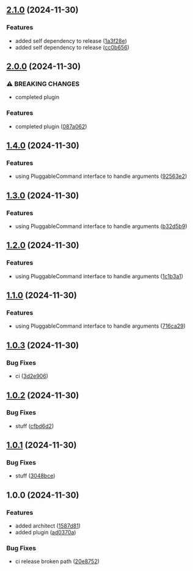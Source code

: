 ## [2.1.0](https://github.com/alemazzo/architect-semantic-release/compare/2.0.1...2.1.0) (2024-11-30)

### Features

* added self dependency to release ([1a3f28e](https://github.com/alemazzo/architect-semantic-release/commit/1a3f28e8bb4254a78c96441d0347566db80557cc))
* added self dependency to release ([cc0b656](https://github.com/alemazzo/architect-semantic-release/commit/cc0b6568257bd2b0e2736e8bcd94c3ce268c8dfd))

## [2.0.0](https://github.com/alemazzo/architect-semantic-release/compare/1.4.0...2.0.0) (2024-11-30)

### ⚠ BREAKING CHANGES

* completed plugin

### Features

* completed plugin ([087a062](https://github.com/alemazzo/architect-semantic-release/commit/087a062729305b7b8f569cfb5928b472ac634e14))

## [1.4.0](https://github.com/alemazzo/architect-semantic-release/compare/1.3.0...1.4.0) (2024-11-30)

### Features

* using PluggableCommand interface to handle arguments ([92563e2](https://github.com/alemazzo/architect-semantic-release/commit/92563e29a18600fccfd5065f809fe5be73a1e1a7))

## [1.3.0](https://github.com/alemazzo/architect-semantic-release/compare/1.2.0...1.3.0) (2024-11-30)

### Features

* using PluggableCommand interface to handle arguments ([b32d5b9](https://github.com/alemazzo/architect-semantic-release/commit/b32d5b90183266736b48952c2ce120afc9be82ee))

## [1.2.0](https://github.com/alemazzo/architect-semantic-release/compare/1.1.0...1.2.0) (2024-11-30)

### Features

* using PluggableCommand interface to handle arguments ([1c1b3a1](https://github.com/alemazzo/architect-semantic-release/commit/1c1b3a1b830f71b7ffeb961ebcf1215894165e95))

## [1.1.0](https://github.com/alemazzo/architect-semantic-release/compare/1.0.3...1.1.0) (2024-11-30)

### Features

* using PluggableCommand interface to handle arguments ([716ca29](https://github.com/alemazzo/architect-semantic-release/commit/716ca291f8500a719aa395035fb1baf1c67c6840))

## [1.0.3](https://github.com/alemazzo/architect-semantic-release/compare/1.0.2...1.0.3) (2024-11-30)

### Bug Fixes

* ci ([3d2e906](https://github.com/alemazzo/architect-semantic-release/commit/3d2e906390a5bed79f78c64570a648226c7b25ec))

## [1.0.2](https://github.com/alemazzo/architect-semantic-release/compare/1.0.1...1.0.2) (2024-11-30)

### Bug Fixes

* stuff ([cfbd6d2](https://github.com/alemazzo/architect-semantic-release/commit/cfbd6d232ccad76cd519d14037160ee117ffd385))

## [1.0.1](https://github.com/alemazzo/architect-semantic-release/compare/1.0.0...1.0.1) (2024-11-30)

### Bug Fixes

* stuff ([3048bce](https://github.com/alemazzo/architect-semantic-release/commit/3048bce0b20da483892bcfd47fa0ffdeb06cd790))

## 1.0.0 (2024-11-30)

### Features

* added architect ([1587d81](https://github.com/alemazzo/architect-semantic-release/commit/1587d81c58e08e837a79a38412b68ab48b9a6301))
* added plugin ([ad0370a](https://github.com/alemazzo/architect-semantic-release/commit/ad0370ad4533e97cc8899f303169526facf11ce4))

### Bug Fixes

* ci release broken path ([20e8752](https://github.com/alemazzo/architect-semantic-release/commit/20e87523e4c6467ed0bc06cb40cf04352d5fb9f1))
